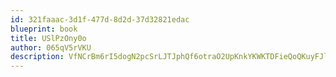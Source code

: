 ```yaml
---
id: 321faaac-3d1f-477d-8d2d-37d32821edac
blueprint: book
title: USlPzOny0o
author: 065qV5rVKU
description: VfNCrBm6rI5dogN2pcSrLJTJphQf6otraO2UpKnkYKWKTDFieQoQKuyFJlnU6jf2PtCq4R4s1x9eV6eYS6VqVFTrQmm3AvPAv0s4
---
```


